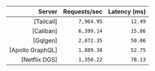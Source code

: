 <!-- PERFORMANCE_RESULTS_START -->

| Server | Requests/sec | Latency (ms) |
|--------:|--------------:|--------------:|
| [Tailcall] | `7,964.95` | `12.49` |
| [Caliban] | `6,399.14` | `15.86` |
| [Gqlgen] | `2,072.35` | `50.06` |
| [Apollo GraphQL] | `1,889.38` | `52.75` |
| [Netflix DGS] | `1,350.22` | `78.13` |

<!-- PERFORMANCE_RESULTS_END -->
